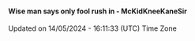 #### Wise man says only fool rush in - McKidKneeKaneSir
Updated on 14/05/2024 - 16:11:33 (UTC) Time Zone
